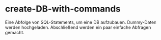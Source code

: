 # create-DB-with-commands
Eine Abfolge von SQL-Statements, um eine DB aufzubauen. Dummy-Daten werden hochgeladen. Abschließend werden ein paar einfache Abfragen gemacht.
